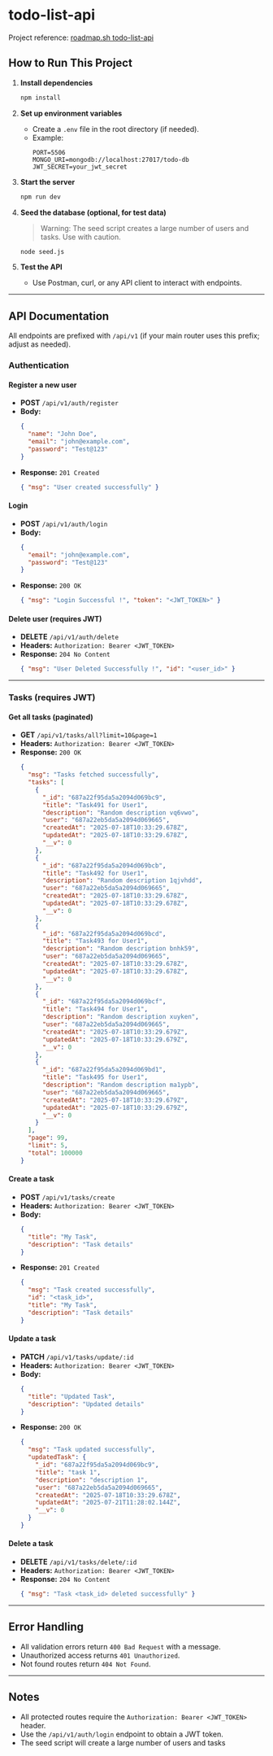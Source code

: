 # todo-list-api

Project reference: [roadmap.sh todo-list-api](https://roadmap.sh/projects/todo-list-api)

## How to Run This Project

1. **Install dependencies**

   ```bash
   npm install
   ```

2. **Set up environment variables**

   - Create a `.env` file in the root directory (if needed).
   - Example:
     ```env
     PORT=5506
     MONGO_URI=mongodb://localhost:27017/todo-db
     JWT_SECRET=your_jwt_secret
     ```

3. **Start the server**

   ```bash
   npm run dev
   ```

4. **Seed the database (optional, for test data)**

   > Warning: The seed script creates a large number of users and tasks. Use with caution.

   ```bash
   node seed.js
   ```

5. **Test the API**
   - Use Postman, curl, or any API client to interact with endpoints.

---

## API Documentation

All endpoints are prefixed with `/api/v1` (if your main router uses this prefix; adjust as needed).

### Authentication

#### Register a new user

- **POST** `/api/v1/auth/register`
- **Body:**
  ```json
  {
    "name": "John Doe",
    "email": "john@example.com",
    "password": "Test@123"
  }
  ```
- **Response:** `201 Created`
  ```json
  { "msg": "User created successfully" }
  ```

#### Login

- **POST** `/api/v1/auth/login`
- **Body:**
  ```json
  {
    "email": "john@example.com",
    "password": "Test@123"
  }
  ```
- **Response:** `200 OK`
  ```json
  { "msg": "Login Successful !", "token": "<JWT_TOKEN>" }
  ```

#### Delete user (requires JWT)

- **DELETE** `/api/v1/auth/delete`
- **Headers:** `Authorization: Bearer <JWT_TOKEN>`
- **Response:** `204 No Content`
  ```json
  { "msg": "User Deleted Successfully !", "id": "<user_id>" }
  ```

---

### Tasks (requires JWT)

#### Get all tasks (paginated)

- **GET** `/api/v1/tasks/all?limit=10&page=1`
- **Headers:** `Authorization: Bearer <JWT_TOKEN>`
- **Response:** `200 OK`
  ```json
  {
    "msg": "Tasks fetched successfully",
    "tasks": [
      {
        "_id": "687a22f95da5a2094d069bc9",
        "title": "Task491 for User1",
        "description": "Random description vq6vwo",
        "user": "687a22eb5da5a2094d069665",
        "createdAt": "2025-07-18T10:33:29.678Z",
        "updatedAt": "2025-07-18T10:33:29.678Z",
        "__v": 0
      },
      {
        "_id": "687a22f95da5a2094d069bcb",
        "title": "Task492 for User1",
        "description": "Random description 1qjvhdd",
        "user": "687a22eb5da5a2094d069665",
        "createdAt": "2025-07-18T10:33:29.678Z",
        "updatedAt": "2025-07-18T10:33:29.678Z",
        "__v": 0
      },
      {
        "_id": "687a22f95da5a2094d069bcd",
        "title": "Task493 for User1",
        "description": "Random description bnhk59",
        "user": "687a22eb5da5a2094d069665",
        "createdAt": "2025-07-18T10:33:29.678Z",
        "updatedAt": "2025-07-18T10:33:29.678Z",
        "__v": 0
      },
      {
        "_id": "687a22f95da5a2094d069bcf",
        "title": "Task494 for User1",
        "description": "Random description xuyken",
        "user": "687a22eb5da5a2094d069665",
        "createdAt": "2025-07-18T10:33:29.679Z",
        "updatedAt": "2025-07-18T10:33:29.679Z",
        "__v": 0
      },
      {
        "_id": "687a22f95da5a2094d069bd1",
        "title": "Task495 for User1",
        "description": "Random description ma1ypb",
        "user": "687a22eb5da5a2094d069665",
        "createdAt": "2025-07-18T10:33:29.679Z",
        "updatedAt": "2025-07-18T10:33:29.679Z",
        "__v": 0
      }
    ],
    "page": 99,
    "limit": 5,
    "total": 100000
  }
  ```

#### Create a task

- **POST** `/api/v1/tasks/create`
- **Headers:** `Authorization: Bearer <JWT_TOKEN>`
- **Body:**
  ```json
  {
    "title": "My Task",
    "description": "Task details"
  }
  ```
- **Response:** `201 Created`
  ```json
  {
    "msg": "Task created successfully",
    "id": "<task_id>",
    "title": "My Task",
    "description": "Task details"
  }
  ```

#### Update a task

- **PATCH** `/api/v1/tasks/update/:id`
- **Headers:** `Authorization: Bearer <JWT_TOKEN>`
- **Body:**
  ```json
  {
    "title": "Updated Task",
    "description": "Updated details"
  }
  ```
- **Response:** `200 OK`
  ```json
  {
    "msg": "Task updated successfully",
    "updatedTask": {
      "_id": "687a22f95da5a2094d069bc9",
      "title": "task 1",
      "description": "description 1",
      "user": "687a22eb5da5a2094d069665",
      "createdAt": "2025-07-18T10:33:29.678Z",
      "updatedAt": "2025-07-21T11:28:02.144Z",
      "__v": 0
    }
  }
  ```

#### Delete a task

- **DELETE** `/api/v1/tasks/delete/:id`
- **Headers:** `Authorization: Bearer <JWT_TOKEN>`
- **Response:** `204 No Content`
  ```json
  { "msg": "Task <task_id> deleted successfully" }
  ```

---

## Error Handling

- All validation errors return `400 Bad Request` with a message.
- Unauthorized access returns `401 Unauthorized`.
- Not found routes return `404 Not Found`.

---

## Notes

- All protected routes require the `Authorization: Bearer <JWT_TOKEN>` header.
- Use the `/api/v1/auth/login` endpoint to obtain a JWT token.
- The seed script will create a large number of users and tasks
